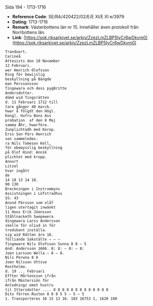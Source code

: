 Sida 194 - 1713-1716

- **Reference Code**: SE/RA/420422/02/E/E XI/E XI e/3979
- **Dating**: 1713-1716
- **Remark**: Västerbottens län nr 15. Innehåller även protokoll från Norrbottens län.
- **Link**: [https://sok.riksarkivet.se/arkiv/ZzezLmZLBP5lyCr6wDkvm0](https://sok.riksarkivet.se/arkiv/ZzezLmZLBP5lyCr6wDkvm0)

```txt linenums="1"
Tranduort.
Carineå
Attesists den 10 November
12 Februari.
wer Henrich Olofsson
Ring för bewijslig
beskyllning på Bängde
man Perssonsson
Tingewara och dess pygBritte
Andersdotter.
dömd wid Tingsrätten
d. 11 Februari 1712 till
tare gånger 40 marck.
hwar å fölgdt den Högl.
Kongl. Hufru Bons Ass
probation  af den 8 Maj
samma Åhr, hwarföre.
Zunplichtadh med Korop.
Erss Son Pärs Henrich
son sammeledes.
ra Nils Tomeson Kell,
för obewysslig beskyllning
på Olof Hind: Annik
plichtet med kropp.
Annort
Litzel
hvar ingått
de
14 18 13 14 18.
90 130
Breckningen i Instrummyns
Assistningen i Löfstradhus
SS: 43
Anund Pärsson som olåf
ligen utertagit inwänkt
11 Hoos Erik Jöensson
Ståhlnacketh Swepewera
dingewara Larss Andersson
skelle för oliud in för
tredskont inställa.
sig wid Rätten äro 16.
fölliande Sakstälte — — —
Tingeware Nils Olofsson Sunna 8 8 — 5
And: Andersson 1666. 8: 8: — 8: — 8:
Joen Larsson Wella — 8 — 8.
Nils Perwna 8 8
Joen Nilsson Uttsse
Rostholmo.
d. 19 ... Februari
Effter Mårtensson ifrån
ifrån Mästersiön för
Anledningz emot hustru
til Ittersdotter .... 8 8 8 8 8 8 8 8 8 8 8 8 8
Dito förren Rusten 8 8 8 5 5 — 5 — 5
1. Transporteres 16 15 13 16. 183 16753 1, 1620 180
```
